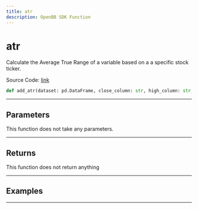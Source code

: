 ```yaml
---
title: atr
description: OpenBB SDK Function
---
```


# atr

Calculate the Average True Range of a variable based on a a specific stock ticker.

Source Code: [link](https://github.com/OpenBB-finance/OpenBBTerminal/tree/main/openbb_terminal/forecast/forecast_model.py#L337)

```python
def add_atr(dataset: pd.DataFrame, close_column: str, high_column: str, low_column: str) -> DataFrame
```
---

## Parameters

This function does not take any parameters.

---

## Returns

This function does not return anything

---

## Examples

---

